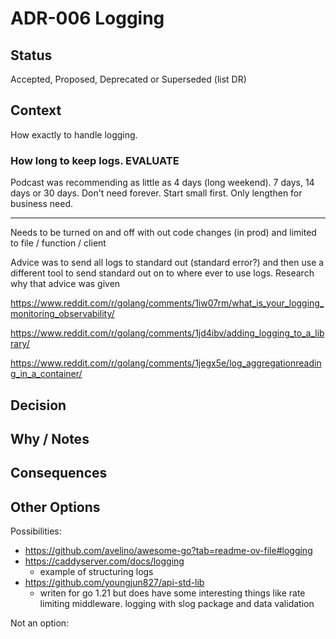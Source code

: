 # ADR-006 Logging

## Status

Accepted, Proposed, Deprecated or Superseded (list DR)

## Context

How exactly to handle logging.

### How long to keep logs. EVALUATE

Podcast was recommending as little as 4 days (long weekend). 7 days, 14 days or 30 days. Don't need forever. Start small first. Only lengthen for business need.

----------

Needs to be turned on and off with out code changes (in prod) and limited to file /  function / client

Advice was to send all logs to standard out (standard error?) and then use a different tool to send standard out on to where ever to use logs. Research why that advice was given


https://www.reddit.com/r/golang/comments/1iw07rm/what_is_your_logging_monitoring_observability/

https://www.reddit.com/r/golang/comments/1jd4ibv/adding_logging_to_a_library/

https://www.reddit.com/r/golang/comments/1jegx5e/log_aggregationreading_in_a_container/

## Decision



## Why / Notes



## Consequences



## Other Options

Possibilities:
- https://github.com/avelino/awesome-go?tab=readme-ov-file#logging
- https://caddyserver.com/docs/logging
  - example of structuring logs
- https://github.com/youngjun827/api-std-lib
  - writen for go 1.21 but does have some interesting things like rate limiting middleware. logging with slog package and data validation
  
Not an option:

